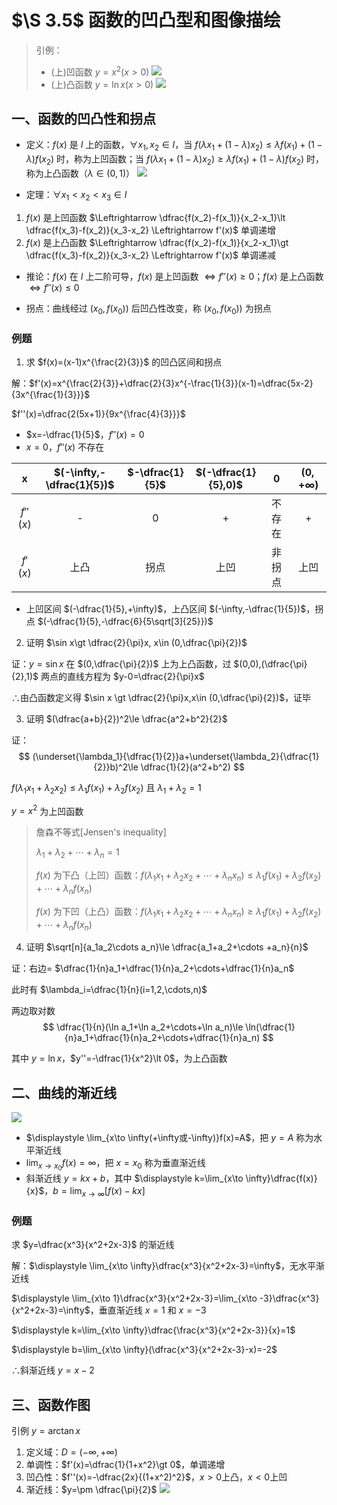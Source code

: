 # $\S 3.5$ 函数的凹凸型和图像描绘
> 引例：
> * (上)凹函数 $y=x^2(x\gt 0)$
> ![](https://gitee.com/jason_ren/advanced-math-note/raw/main/assets/3/35yinli1.png)
> * (上)凸函数 $y=\ln x(x\gt 0)$
> ![](https://gitee.com/jason_ren/advanced-math-note/raw/main/assets/3/35yinli2.png)
## 一、函数的凹凸性和拐点
* 定义：$f(x)$ 是 $I$ 上的函数，$\forall x_1,x_2 \in I$，当 $f(\lambda x_1+(1-\lambda)x_2)\le \lambda f(x_1)+(1-\lambda)f(x_2)$ 时，称为上凹函数；当 $f(\lambda x_1+(1-\lambda)x_2)\ge \lambda f(x_1)+(1-\lambda)f(x_2)$ 时，称为上凸函数（$\lambda \in(0,1)$）
![](https://gitee.com/jason_ren/advanced-math-note/raw/main/assets/3/35dingli1.png)

* 定理：$\forall x_1\lt x_2\lt x_3\in I$

1. $f(x)$ 是上凹函数 $\Leftrightarrow \dfrac{f(x_2)-f(x_1)}{x_2-x_1}\lt \dfrac{f(x_3)-f(x_2)}{x_3-x_2} \Leftrightarrow f'(x)$ 单调递增
2. $f(x)$ 是上凸函数 $\Leftrightarrow \dfrac{f(x_2)-f(x_1)}{x_2-x_1}\gt \dfrac{f(x_3)-f(x_2)}{x_3-x_2} \Leftrightarrow f'(x)$ 单调递减

* 推论：$f(x)$ 在 $I$ 上二阶可导，$f(x)$ 是上凹函数 $\Leftrightarrow f''(x)\ge 0$；$f(x)$ 是上凸函数 $\Leftrightarrow f''(x)\le 0$

* 拐点：曲线经过 $(x_0,f(x_0))$ 后凹凸性改变，称 $(x_0,f(x_0))$ 为拐点

### 例题
1. 求 $f(x)=(x-1)x^{\frac{2}{3}}$ 的凹凸区间和拐点

解：$f'(x)=x^{\frac{2}{3}}+\dfrac{2}{3}x^{-\frac{1}{3}}(x-1)=\dfrac{5x-2}{3x^{\frac{1}{3}}}$

$f''(x)=\dfrac{2(5x+1)}{9x^{\frac{4}{3}}}$

* $x=-\dfrac{1}{5}$，$f''(x)=0$
* $x=0$，$f''(x)$ 不存在

|x|$(-\infty,-\dfrac{1}{5})$|$-\dfrac{1}{5}$|$(-\dfrac{1}{5},0)$|$0$|$(0,+\infty)$|
|:--:|:--:|:--:|:--:|:--:|:--:|
|$f''(x)$|-|0|+|不存在|+|
|$f'(x)$|上凸|拐点|上凹|非拐点|上凹

* 上凹区间 $(-\dfrac{1}{5},+\infty)$，上凸区间 $(-\infty,-\dfrac{1}{5})$，拐点 $(-\dfrac{1}{5},-\dfrac{6}{5\sqrt[3]{25}})$

2. 证明 $\sin x\gt \dfrac{2}{\pi}x, x\in (0,\dfrac{\pi}{2})$

证：$y=\sin x$ 在 $(0,\dfrac{\pi}{2})$ 上为上凸函数，过 $(0,0),(\dfrac{\pi}{2},1)$ 两点的直线方程为 $y-0=\dfrac{2}{\pi}x$

$\therefore$由凸函数定义得 $\sin x \gt \dfrac{2}{\pi}x,x\in (0,\dfrac{\pi}{2})$，证毕

3. 证明 $(\dfrac{a+b}{2})^2\le \dfrac{a^2+b^2}{2}$

证：
$$
(\underset{\lambda_1}{\dfrac{1}{2}}a+\underset{\lambda_2}{\dfrac{1}{2}}b)^2\le \dfrac{1}{2}(a^2+b^2)
$$

$f(\lambda_1x_1+\lambda_2x_2)\le \lambda_1f(x_1)+\lambda_2f(x_2)$ 且 $\lambda_1+\lambda_2=1$

$y=x^2$ 为上凹函数
> 詹森不等式[Jensen's inequality]
>
> $\lambda_1+\lambda_2+\cdots+\lambda_n=1$
>
> $f(x)$ 为下凸（上凹）函数：$f(\lambda_1x_1+\lambda_2x_2+\cdots+\lambda_nx_n)\le \lambda_1f(x_1)+\lambda_2f(x_2)+\cdots+\lambda_nf(x_n)$
>
> $f(x)$ 为下凹（上凸）函数：$f(\lambda_1x_1+\lambda_2x_2+\cdots+\lambda_nx_n)\ge \lambda_1f(x_1)+\lambda_2f(x_2)+\cdots+\lambda_nf(x_n)$

4. 证明 $\sqrt[n]{a_1a_2\cdots a_n}\le \dfrac{a_1+a_2+\cdots +a_n}{n}$

证：右边= $\dfrac{1}{n}a_1+\dfrac{1}{n}a_2+\cdots+\dfrac{1}{n}a_n$

此时有 $\lambda_i=\dfrac{1}{n}(i=1,2,\cdots,n)$

两边取对数
$$
\dfrac{1}{n}(\ln a_1+\ln a_2+\cdots+\ln a_n)\le \ln(\dfrac{1}{n}a_1+\dfrac{1}{n}a_2+\cdots+\dfrac{1}{n}a_n)
$$

其中 $y=\ln x$，$y''=-\dfrac{1}{x^2}\lt 0$，为上凸函数
## 二、曲线的渐近线
![](https://gitee.com/jason_ren/advanced-math-note/raw/main/assets/3/35jianjinxian.png)
* $\displaystyle \lim_{x\to \infty(+\infty或-\infty)}f(x)=A$，把 $y=A$ 称为水平渐近线
* $\displaystyle \lim_{x\to x_0}f(x)=\infty$，把 $x=x_0$ 称为垂直渐近线
* 斜渐近线 $y=kx+b$，其中 $\displaystyle k=\lim_{x\to \infty}\dfrac{f(x)}{x}$，$\displaystyle b=\lim_{x\to \infty}[f(x)-kx]$
### 例题
求 $y=\dfrac{x^3}{x^2+2x-3}$ 的渐近线

解：$\displaystyle \lim_{x\to \infty}\dfrac{x^3}{x^2+2x-3}=\infty$，无水平渐近线

$\displaystyle \lim_{x\to 1}\dfrac{x^3}{x^2+2x-3}=\lim_{x\to -3}\dfrac{x^3}{x^2+2x-3}=\infty$，垂直渐近线 $x=1$ 和 $x=-3$

$\displaystyle k=\lim_{x\to \infty}\dfrac{\frac{x^3}{x^2+2x-3}}{x}=1$

$\displaystyle b=\lim_{x\to \infty}(\dfrac{x^3}{x^2+2x-3}-x)=-2$

$\therefore$斜渐近线 $y=x-2$
## 三、函数作图
引例 $y=\arctan x$
1. 定义域：$D=(-\infty,+\infty)$
2. 单调性：$f'(x)=\dfrac{1}{1+x^2}\gt 0$，单调递增
3. 凹凸性：$f''(x)=-\dfrac{2x}{(1+x^2)^2}$，$x\gt 0$上凸，$x\lt 0$上凹
4. 渐近线：$y=\pm \dfrac{\pi}{2}$
![](https://gitee.com/jason_ren/advanced-math-note/raw/main/assets/3/35zuotu.png)
